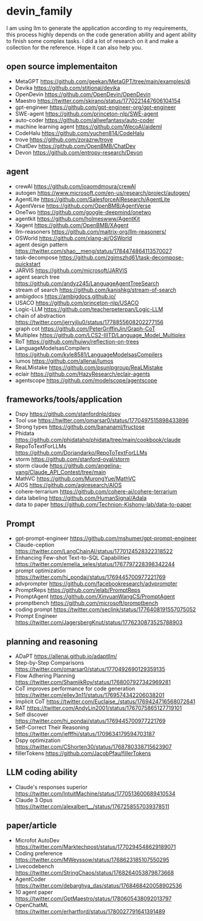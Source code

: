 # devin_family
I am using llm to generate the application according to my requirements, this process highly depends on the code generation ability and agent ability to finish some complex tasks. 
I did a lot of research on it and make a collection for the reference. Hope it can also help you.

## open source implementaiton
- MetaGPT https://github.com/geekan/MetaGPT/tree/main/examples/di
- Devika https://github.com/stitionai/devika
- OpenDevin https://github.com/OpenDevin/OpenDevin
- Maestro https://twitter.com/skirano/status/1770221447606104154
- gpt-engineer https://github.com/gpt-engineer-org/gpt-engineer
- SWE-agent https://github.com/princeton-nlp/SWE-agent
- auto-coder https://github.com/allwefantasy/auto-coder
- machine learning agent https://github.com/WecoAI/aideml
- CodeHalu https://github.com/yuchen814/CodeHalu
- trove https://github.com/zorazrw/trove
- ChatDev https://github.com/OpenBMB/ChatDev
- Devon https://github.com/entropy-research/Devon

## agent
- crewAI https://github.com/joaomdmoura/crewAI
- autogen https://www.microsoft.com/en-us/research/project/autogen/
- AgentLite https://github.com/SalesforceAIResearch/AgentLite
- AgentVerse https://github.com/OpenBMB/AgentVerse
- OneTwo https://github.com/google-deepmind/onetwo
- agentkit https://github.com/holmeswww/AgentKit
- Xagent https://github.com/OpenBMB/XAgent
- llm-reasoners https://github.com/maitrix-org/llm-reasoners/
- OSWorld https://github.com/xlang-ai/OSWorld
- agent design pattern https://twitter.com/shao__meng/status/1784474864113570027
- task-decompose https://github.com/zgimszhd61/task-decompose-quickstart
- JARVIS https://github.com/microsoft/JARVIS
- agent search tree https://github.com/andyz245/LanguageAgentTreeSearch
- stream of search https://github.com/kanishkg/stream-of-search
- ambigdocs https://ambigdocs.github.io/
- USACO https://github.com/princeton-nlp/USACO
- Logic-LLM https://github.com/teacherpeterpan/Logic-LLM
- chain of abstraction https://twitter.com/jerryjliu0/status/1778855608202277156
- graph cot https://github.com/PeterGriffinJin/Graph-CoT
- Multiplex https://github.com/LCS2-IIITD/Language_Model_Multiplex
- RoT https://github.com/huiwy/reflection-on-trees
- LanguageModelsasCompilers https://github.com/kyle8581/LanguageModelsasCompilers
- lumos https://github.com/allenai/lumos
- ReaLMistake https://github.com/psunlpgroup/ReaLMistake
- eclair https://github.com/HazyResearch/eclair-agents
- agentscope https://github.com/modelscope/agentscope

## frameworks/tools/application
- Dspy https://github.com/stanfordnlp/dspy
- Tool use https://twitter.com/omarsar0/status/1770497515898433896
- Strong types https://github.com/bananaml/fructose
- Phidata https://github.com/phidatahq/phidata/tree/main/cookbook/claude
- RepoToTextForLLMs https://github.com/Doriandarko/RepoToTextForLLMs
- storm https://github.com/stanford-oval/storm
- storm claude https://github.com/angelina-yang/Claude_API_Contest/tree/main
- MathVC https://github.com/MurongYue/MathVC
- AIOS https://github.com/agiresearch/AIOS
- cohere-terrarium https://github.com/cohere-ai/cohere-terrarium
- data labeling https://github.com/HumanSignal/Adala
- data to paper https://github.com/Technion-Kishony-lab/data-to-paper

## Prompt
- gpt-prompt-engineer https://github.com/mshumer/gpt-prompt-engineer
- Claude-ception https://twitter.com/LangChainAI/status/1770124528322318522
- Enhancing Few-shot Text-to-SQL Capabilities https://twitter.com/emelia_seles/status/1767797228398342244
- prompt optimization https://twitter.com/hi_pondai/status/1769445700977221769
- advprompter https://github.com/facebookresearch/advprompter
- PromptReps https://github.com/ielab/PromptReps
- PromptAgent https://github.com/XinyuanWangCS/PromptAgent
- promptbench https://github.com/microsoft/promptbench
- coding prompt https://twitter.com/seclink/status/1776408191557075052
- Prompt Engineer https://twitter.com/JagersbergKnut/status/1776230873525788903

## planning and reasoning 
- ADaPT https://allenai.github.io/adaptllm/
- Step-by-Step Comparisons https://twitter.com/omarsar0/status/1770492690129359135
- Flow Adhering Planning https://twitter.com/ShamiikRoy/status/1768007927342969281
- CoT improves performance for code generation https://twitter.com/ellev3n11/status/1769574342206038201
- Implicit CoT https://twitter.com/Euclaise_/status/1769424716568072641
- RAT https://twitter.com/AndyLin2001/status/1767075865127719101
- Self discover https://twitter.com/hi_pondai/status/1769445700977221769
- Self-Correct Their Reasoning https://twitter.com/jefffhj/status/1709634179594703187
- Dspy optimization https://twitter.com/CShorten30/status/1768780338715623907
- fillerTokens https://github.com/JacobPfau/fillerTokens

## LLM coding ability
- Claude's responses superior https://twitter.com/IntuitMachine/status/1770513600689410534
- Claude 3 Opus https://twitter.com/alexalbert__/status/1767258557039378511

## paper/article
- Microfot AutoDev https://twitter.com/Marktechpost/status/1770294548629189071
- Coding preference https://twitter.com/MWeyssow/status/1768623185107550295
- Livecodebench https://twitter.com/StringChaos/status/1768264053879873668
- AgentCoder https://twitter.com/debarghya_das/status/1768468420058902536
- 10 agent paper https://twitter.com/GptMaestro/status/1780605438092013797
- OpenChatML https://twitter.com/erhartford/status/1780027791641391489

